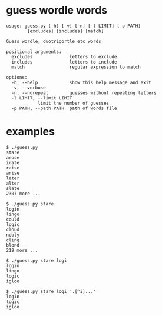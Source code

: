 # guess wordle words

	usage: guess.py [-h] [-v] [-n] [-l LIMIT] [-p PATH]
			[excludes] [includes] [match]

	Guess wordle, duotrigortle etc words

	positional arguments:
	  excludes              letters to exclude
	  includes              letters to include
	  match                 regular expression to match

	options:
	  -h, --help            show this help message and exit
	  -v, --verbose
	  -n, --norepeat        guesses without repeating letters
	  -l LIMIT, --limit LIMIT
				limit the number of guesses
	  -p PATH, --path PATH  path of words file

# examples

	$ ./guess.py
	stare
	arose
	irate
	raise
	arise
	later
	alter
	slate
	2307 more ...

	$ ./guess.py stare
	login
	lingo
	could
	logic
	cloud
	nobly
	cling
	blond
	219 more ...

	$ ./guess.py stare logi
	login
	lingo
	logic
	igloo

	$ ./guess.py stare logi '.[^i]...'
	login
	logic
	igloo
